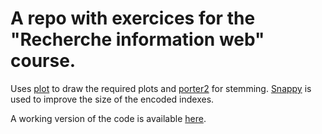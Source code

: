 # A repo with exercices for the "Recherche information web" course. 

Uses [plot](github.com/gonum/plot) to draw the required plots and [porter2](github.com/zhenjl/porter2) for stemming.
[Snappy](https://google.github.io/snappy/) is used to improve the size of the encoded indexes.

A working version of the code is available [here](https://riw.succo.fr).

